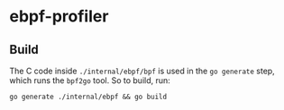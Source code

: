 # ebpf-profiler

## Build

The C code inside `./internal/ebpf/bpf` is used in the `go generate` step, which runs the `bpf2go` tool. So to build, run:
```
go generate ./internal/ebpf && go build
```
